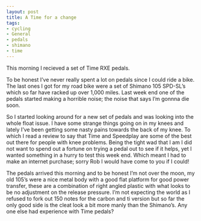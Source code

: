 ```yaml
---
layout: post
title: A Time for a change
tags:
- cycling
- General
- pedals
- shimano
- time
---
```


This morning I recieved a set of Time RXE pedals.

To be honest I’ve never really spent a lot on pedals since I could ride a bike. The last ones I got for my road bike were a set of Shimano 105 SPD-SL’s which so far have racked up over 1,000 miles. Last week end one of the pedals started making a horrible noise; the noise that says I’m gonnna die soon.

So I started looking around for a new set of pedals and was looking into the whole float issue. I have some strange things going on in my knees and lately I’ve been getting some nasty pains towards the back of my knee. To which I read a review to say that Time and Speedplay are some of the best out there for people with knee problems.
Being the tight wad that I am I did not want to spend out a fortune on trying a pedal out to see if it helps, yet I wanted something in a hurry to test this week end. Which meant I had to make an internet purchase; sorry Rob I would have come to you if I could!

The pedals arrived this morning and to be honest I’m not over the moon, my old 105’s were a nice metal body with a good flat platform for good power transfer, these are a combination of right angled plastic with what looks to be no adjustment on the release pressure. I’m not expecting the world as I refused to fork out 150 notes for the carbon and ti version but so far the only good side is the cleat look a bit more manly than the Shimano’s.
Any one else had experience with Time pedals?
